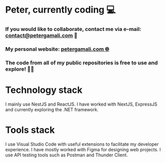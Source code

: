 # Peter, currently coding :computer:

### If you would like to collaborate, contact me via e-mail: **contact@petergamali.com** 📧
### My personal website: <a href='https://petergamali.com'>**petergamali.com 🌐**</a>
### The code from all of my public repositories is free to use and explore! 👨‍💻

# Technology stack

I mainly use NestJS and ReactJS. I have worked with NextJS, ExpressJS and currently exploring the .NET framework.

# Tools stack

I use Visual Studio Code with useful extensions to facilitate my developer experience. I have mostly worked with Figma for designing web projects. I use API testing tools such as Postman and Thunder Client.









